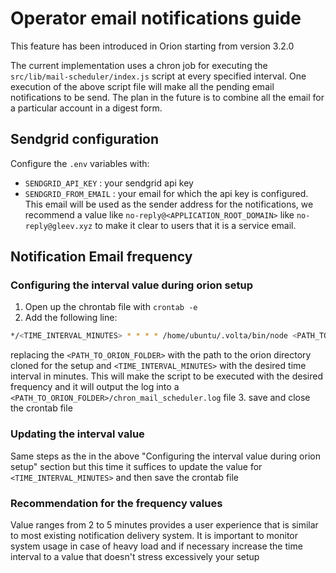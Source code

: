 # Operator email notifications guide

This feature has been introduced in Orion starting from version 3.2.0

The current implementation uses a chron job for executing the
`src/lib/mail-scheduler/index.js` script at every specified interval.
One execution of the above script file will make all the pending email notifications to be send. The plan in the future is to combine all the email for a particular account in a digest form.

## Sendgrid configuration
Configure the `.env` variables with:
- `SENDGRID_API_KEY` : your sendgrid api key
- `SENDGRID_FROM_EMAIL` : your email for which the api key is configured. This email will be used as the sender address for the notifications, we recommend a value like `no-reply@<APPLICATION_ROOT_DOMAIN>` like `no-reply@gleev.xyz` to make it clear to users that it is a service email.


## Notification Email frequency
### Configuring the interval value during orion setup
1. Open up the chrontab file with `crontab -e`
2. Add the following line:
```bash
*/<TIME_INTERVAL_MINUTES> * * * * /home/ubuntu/.volta/bin/node <PATH_TO_ORION_FOLDER>/lib/mail-scheduler/index.js >> <PATH_TO_ORION_FOLDER>/chron_mail_scheduler.log 2>&1
```
replacing the `<PATH_TO_ORION_FOLDER>` with the path to the orion directory cloned for the setup and `<TIME_INTERVAL_MINUTES>` with the desired time interval in minutes. This will make the script to be executed with the desired frequency and it will output the log into a `<PATH_TO_ORION_FOLDER>/chron_mail_scheduler.log` file
3. save and close the crontab file 

### Updating the interval value 
Same steps as the in the above "Configuring the interval value during orion setup" section
but this time it suffices to update the value for `<TIME_INTERVAL_MINUTES>` and then save the crontab file

### Recommendation for the frequency values
Value ranges from 2 to 5 minutes provides a user experience that is similar to most existing 
notification delivery system.
It is important to monitor system usage in case of heavy load and if necessary increase the time interval to a value that doesn't stress excessively your setup